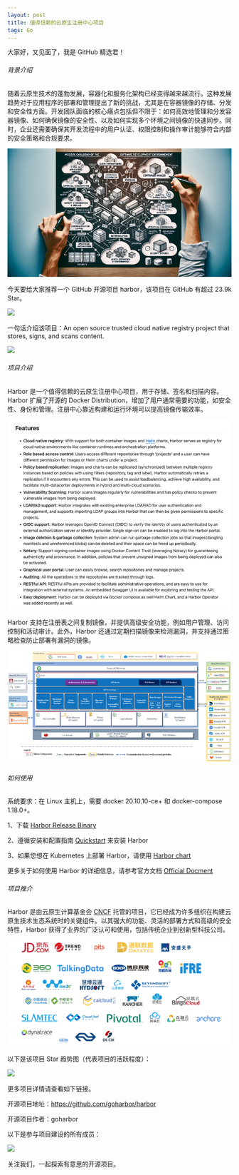```yaml
---
layout: post
title: 值得信赖的云原生注册中心项目
tags: Go
---
```


大家好，又见面了，我是 GitHub 精选君！

###### 背景介绍

随着云原生技术的蓬勃发展，容器化和服务化架构已经变得越来越流行。这种发展趋势对于应用程序的部署和管理提出了新的挑战，尤其是在容器镜像的存储、分发和安全性方面。开发团队面临的核心痛点包括但不限于：如何高效地管理和分发容器镜像、如何确保镜像的安全性、以及如何实现多个环境之间镜像的快速同步。同时，企业还需要确保其开发流程中的用户认证、权限控制和操作审计能够符合内部的安全策略和合规要求。

![](https://raw.githubusercontent.com/ZhuPeng/pic/master/mac/compress_tmp-3a64e455dd6be28a2c29caba43108d5f.png)

今天要给大家推荐一个 GitHub 开源项目 harbor，该项目在 GitHub 有超过 23.9k Star。

![](https://stats.deeptrain.net/repo/goharbor/harbor/?theme=light)

一句话介绍该项目：An open source trusted cloud native registry project that stores, signs, and scans content.

![](https://raw.githubusercontent.com/goharbor/website/master/docs/img/readme/harbor_logo.png)


###### 项目介绍

Harbor 是一个值得信赖的云原生注册中心项目，用于存储、签名和扫描内容。Harbor 扩展了开源的 Docker Distribution，增加了用户通常需要的功能，如安全性、身份和管理。注册中心靠近构建和运行环境可以提高镜像传输效率。

![](https://raw.githubusercontent.com/ZhuPeng/pic/master/images/compress_image-20240825195547578.png)

Harbor 支持在注册表之间复制镜像，并提供高级安全功能，例如用户管理、访问控制和活动审计。此外，Harbor 还通过定期扫描镜像来检测漏洞，并支持通过策略检查防止部署有漏洞的镜像。

![](https://raw.githubusercontent.com/ZhuPeng/pic/master/images/compress_image-20240825195706755.png)

###### 如何使用

系统要求：在 Linux 主机上，需要 docker 20.10.10-ce+ 和 docker-compose 1.18.0+。

1、下载 [Harbor Release Binary](https://github.com/vmware/harbor/releases)

2、遵循安装和配置指南 [Quickstart](https://goharbor.io/docs/latest/install-config/) 来安装 Harbor

3、如果您想在 Kubernetes 上部署 Harbor，请使用 [Harbor chart](https://github.com/goharbor/harbor-helm)

更多关于如何使用 Harbor 的详细信息，请参考官方文档 [Official Docment](https://goharbor.io/docs/)

###### 项目推介

Harbor 是由云原生计算基金会 [CNCF](https://cncf.io) 托管的项目，它已经成为许多组织在构建云原生技术生态系统时的关键组件。以其强大的功能、灵活的部署方式和高级的安全特性，Harbor 获得了业界的广泛认可和使用，包括传统企业到创新型科技公司。

![](https://raw.githubusercontent.com/ZhuPeng/pic/master/images/compress_image-20240825200141342.png)

以下是该项目 Star 趋势图（代表项目的活跃程度）：

![](https://api.star-history.com/svg?repos=goharbor/harbor&type=Timeline)

更多项目详情请查看如下链接。

开源项目地址：https://github.com/goharbor/harbor 

开源项目作者：goharbor

以下是参与项目建设的所有成员：

![](https://contrib.rocks/image?repo=goharbor/harbor)

关注我们，一起探索有意思的开源项目。

